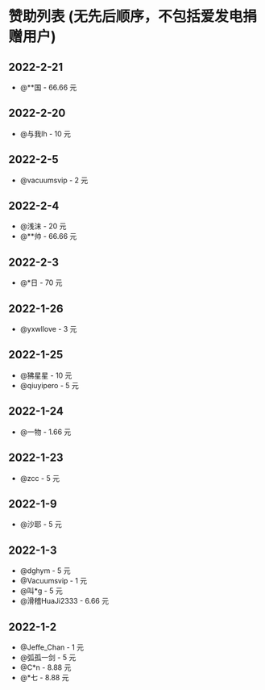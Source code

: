 # 赞助列表 (无先后顺序，不包括爱发电捐赠用户)

## 2022-2-21

* @**国 - 66.66 元

## 2022-2-20

* @与我lh - 10 元

## 2022-2-5

* @vacuumsvip - 2 元

## 2022-2-4

* @浅沫 - 20 元
* @**帅 - 66.66 元

## 2022-2-3

* @*日 - 70 元

## 2022-1-26

* @yxwllove - 3 元

## 2022-1-25

* @狒星星 - 10 元
* @qiuyipero - 5 元

## 2022-1-24

* @一物 - 1.66 元

## 2022-1-23

* @zcc - 5 元

## 2022-1-9

* @沙耶 - 5 元

## 2022-1-3

* @dghym - 5 元
* @Vacuumsvip - 1 元
* @叫*g - 5 元
* @滑稽HuaJi2333 - 6.66 元

## 2022-1-2

* @Jeffe_Chan - 1 元
* @弧孤一剑 - 5 元
* @C*n - 8.88 元
* @*七 - 8.88 元
